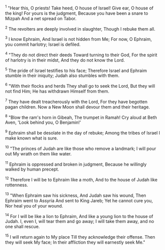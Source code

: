 <sup>1</sup> 
"Hear this, O priests! Take heed, O house of Israel! Give ear, O house of the king! For yours is the judgment, Because you have been a snare to Mizpah And a net spread on Tabor. 

<sup>2</sup> 
The revolters are deeply involved in slaughter, Though I rebuke them all. 

<sup>3</sup> 
I know Ephraim, And Israel is not hidden from Me; For now, O Ephraim, you commit harlotry; Israel is defiled. 

<sup>4</sup> 
"They do not direct their deeds Toward turning to their God, For the spirit of harlotry is in their midst, And they do not know the Lord. 

<sup>5</sup> 
The pride of Israel testifies to his face; Therefore Israel and Ephraim stumble in their iniquity; Judah also stumbles with them. 

<sup>6</sup> 
"With their flocks and herds They shall go to seek the Lord, But they will not find Him; He has withdrawn Himself from them. 

<sup>7</sup> 
They have dealt treacherously with the Lord, For they have begotten pagan children. Now a New Moon shall devour them and their heritage. 

<sup>8</sup> 
"Blow the ram's horn in Gibeah, The trumpet in Ramah! Cry aloud at Beth Aven, 'Look behind you, O Benjamin!' 

<sup>9</sup> 
Ephraim shall be desolate in the day of rebuke; Among the tribes of Israel I make known what is sure. 

<sup>10</sup> 
"The princes of Judah are like those who remove a landmark; I will pour out My wrath on them like water. 

<sup>11</sup> 
Ephraim is oppressed and broken in judgment, Because he willingly walked by human precept. 

<sup>12</sup> 
Therefore I will be to Ephraim like a moth, And to the house of Judah like rottenness. 

<sup>13</sup> 
"When Ephraim saw his sickness, And Judah saw his wound, Then Ephraim went to Assyria And sent to King Jareb; Yet he cannot cure you, Nor heal you of your wound. 

<sup>14</sup> 
For I will be like a lion to Ephraim, And like a young lion to the house of Judah. I, even I, will tear them and go away; I will take them away, and no one shall rescue. 

<sup>15</sup> 
I will return again to My place Till they acknowledge their offense. Then they will seek My face; In their affliction they will earnestly seek Me."